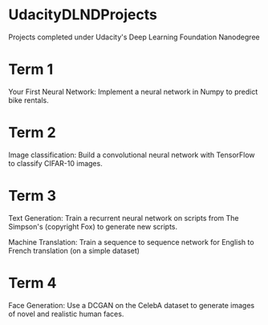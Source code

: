 # UdacityDLNDProjects
Projects completed under Udacity's Deep Learning Foundation Nanodegree

# Term 1
Your First Neural Network: Implement a neural network in Numpy to predict bike rentals.

# Term 2
Image classification: Build a convolutional neural network with TensorFlow to classify CIFAR-10 images.

# Term 3
Text Generation: Train a recurrent neural network on scripts from The Simpson's (copyright Fox) to generate new scripts.

Machine Translation: Train a sequence to sequence network for English to French translation (on a simple dataset)

# Term 4
Face Generation: Use a DCGAN on the CelebA dataset to generate images of novel and realistic human faces.
